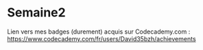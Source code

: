 # Semaine2

Lien vers mes badges (durement) acquis sur Codecademy.com :  
https://www.codecademy.com/fr/users/David35bzh/achievements
